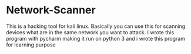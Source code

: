 # Network-Scanner
This is a hacking tool for kali linux. Basically you can use this for scanning devices what are in the same network you want to attack.
I wrote this program with pycharm making it run on python 3 and i wrote this program for learning purpose
